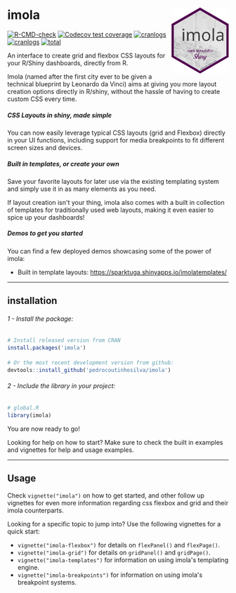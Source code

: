 # imola <img src="man/figures/logo.svg" align="right" alt="" width="130" />
<!-- badges: start -->
[![R-CMD-check](https://github.com/pedrocoutinhosilva/imola/workflows/R-CMD-check/badge.svg)](https://CRAN.R-project.org/package=imola)
[![Codecov test coverage](https://codecov.io/gh/pedrocoutinhosilva/imola/branch/main/graph/badge.svg)](https://codecov.io/gh/pedrocoutinhosilva/imola?branch=main)
[![cranlogs](https://www.r-pkg.org/badges/version/imola)](https://CRAN.R-project.org/package=imola)
[![cranlogs](https://cranlogs.r-pkg.org/badges/imola)](https://CRAN.R-project.org/package=imola)
[![total](https://cranlogs.r-pkg.org/badges/grand-total/imola)](https://CRAN.R-project.org/package=imola)
<!-- badges: end -->

An interface to create grid and flexbox CSS layouts for your R/Shiny dashboards, directly from R.

Imola (named after the first city ever to be given a technical blueprint by Leonardo da Vinci) aims at giving you more layout creation options directly in R/shiny, without the hassle of having to create custom CSS every time.

##### CSS Layouts in shiny, made simple
You can now easily leverage typical CSS layouts (grid and Flexbox) directly in your UI functions, including support for media breakpoints to fit different screen sizes and devices.

##### Built in templates, or create your own
Save your favorite layouts for later use via the existing templating system and simply use it in as many elements as you need.

If layout creation isn't your thing, imola also comes with a built in collection of templates for traditionally used web layouts, making it even easier to spice up your dashboards!

##### Demos to get you started
You can find a few deployed demos showcasing some of the power of imola:

-   Built in template layouts: https://sparktuga.shinyapps.io/imolatemplates/

---

## installation
###### 1 - Install the package:

```R
# Install released version from CRAN
install.packages('imola')

# Or the most recent development version from github:
devtools::install_github('pedrocoutinhosilva/imola')
```

###### 2 - Include the library in your project:
```R
# global.R
library(imola)
```
You are now ready to go!

Looking for help on how to start? Make sure to check the built in examples and vignettes for help and usage examples.

---

## Usage

Check `vignette("imola")` on how to get started, and other follow up vignettes for even more information regarding css flexbox and grid and their imola counterparts.

Looking for a specific topic to jump into? Use the following vignettes for a quick start:

-   `vignette("imola-flexbox")` for details on `flexPanel()` and `flexPage()`.
-   `vignette("imola-grid")` for details on `gridPanel()` and `gridPage()`.
-   `vignette("imola-templates")` for information on using imola's templating engine.
-   `vignette("imola-breakpoints")` for information on using imola's breakpoint systems.
